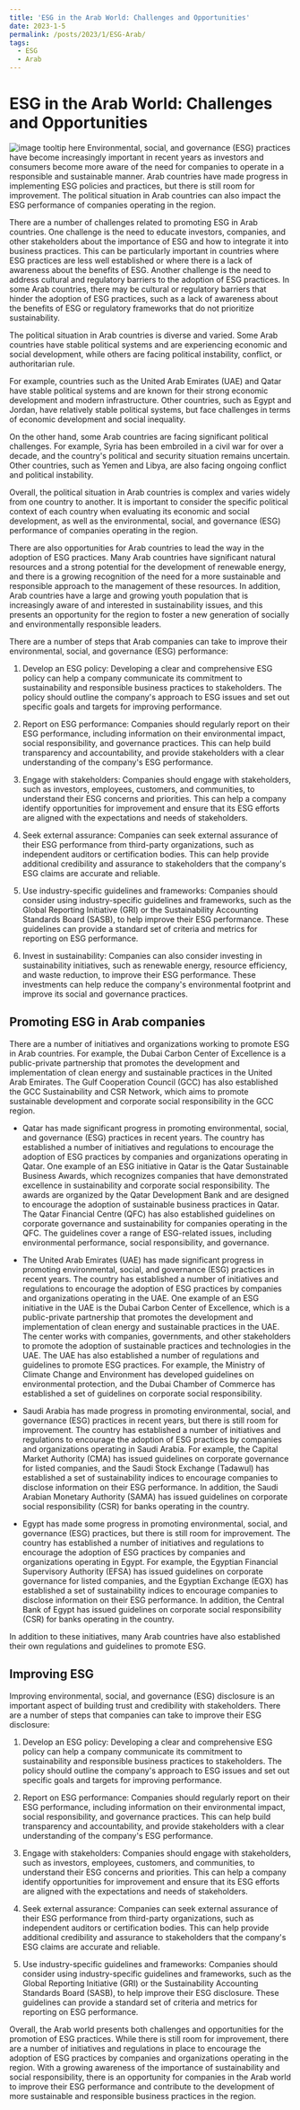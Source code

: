 ```yaml
---
title: 'ESG in the Arab World: Challenges and Opportunities'
date: 2023-1-5
permalink: /posts/2023/1/ESG-Arab/
tags:
  - ESG
  - Arab
---
```

# ESG in the Arab World: Challenges and Opportunities

![image tooltip here](/assets/esg.png)
Environmental, social, and governance (ESG) practices have become increasingly important in recent years as investors and consumers become more aware of the need for companies to operate in a responsible and sustainable manner. Arab countries have made progress in implementing ESG policies and practices, but there is still room for improvement. The political situation in Arab countries can also impact the ESG performance of companies operating in the region.

There are a number of challenges related to promoting ESG in Arab countries. One challenge is the need to educate investors, companies, and other stakeholders about the importance of ESG and how to integrate it into business practices. This can be particularly important in countries where ESG practices are less well established or where there is a lack of awareness about the benefits of ESG. Another challenge is the need to address cultural and regulatory barriers to the adoption of ESG practices. In some Arab countries, there may be cultural or regulatory barriers that hinder the adoption of ESG practices, such as a lack of awareness about the benefits of ESG or regulatory frameworks that do not prioritize sustainability.


The political situation in Arab countries is diverse and varied. Some Arab countries have stable political systems and are experiencing economic and social development, while others are facing political instability, conflict, or authoritarian rule.

For example, countries such as the United Arab Emirates (UAE) and Qatar have stable political systems and are known for their strong economic development and modern infrastructure. Other countries, such as Egypt and Jordan, have relatively stable political systems, but face challenges in terms of economic development and social inequality.

On the other hand, some Arab countries are facing significant political challenges. For example, Syria has been embroiled in a civil war for over a decade, and the country's political and security situation remains uncertain. Other countries, such as Yemen and Libya, are also facing ongoing conflict and political instability.

Overall, the political situation in Arab countries is complex and varies widely from one country to another. It is important to consider the specific political context of each country when evaluating its economic and social development, as well as the environmental, social, and governance (ESG) performance of companies operating in the region.

There are also opportunities for Arab countries to lead the way in the adoption of ESG practices. Many Arab countries have significant natural resources and a strong potential for the development of renewable energy, and there is a growing recognition of the need for a more sustainable and responsible approach to the management of these resources. In addition, Arab countries have a large and growing youth population that is increasingly aware of and interested in sustainability issues, and this presents an opportunity for the region to foster a new generation of socially and environmentally responsible leaders.

There are a number of steps that Arab companies can take to improve their environmental, social, and governance (ESG) performance:

1. Develop an ESG policy: Developing a clear and comprehensive ESG policy can help a company communicate its commitment to sustainability and responsible business practices to stakeholders. The policy should outline the company's approach to ESG issues and set out specific goals and targets for improving performance.

2. Report on ESG performance: Companies should regularly report on their ESG performance, including information on their environmental impact, social responsibility, and governance practices. This can help build transparency and accountability, and provide stakeholders with a clear understanding of the company's ESG performance.

3. Engage with stakeholders: Companies should engage with stakeholders, such as investors, employees, customers, and communities, to understand their ESG concerns and priorities. This can help a company identify opportunities for improvement and ensure that its ESG efforts are aligned with the expectations and needs of stakeholders.

4. Seek external assurance: Companies can seek external assurance of their ESG performance from third-party organizations, such as independent auditors or certification bodies. This can help provide additional credibility and assurance to stakeholders that the company's ESG claims are accurate and reliable.

5. Use industry-specific guidelines and frameworks: Companies should consider using industry-specific guidelines and frameworks, such as the Global Reporting Initiative (GRI) or the Sustainability Accounting Standards Board (SASB), to help improve their ESG performance. These guidelines can provide a standard set of criteria and metrics for reporting on ESG performance.

6. Invest in sustainability: Companies can also consider investing in sustainability initiatives, such as renewable energy, resource efficiency, and waste reduction, to improve their ESG performance. These investments can help reduce the company's environmental footprint and improve its social and governance practices.

## Promoting ESG in Arab companies
There are a number of initiatives and organizations working to promote ESG in Arab countries. For example, the Dubai Carbon Center of Excellence is a public-private partnership that promotes the development and implementation of clean energy and sustainable practices in the United Arab Emirates. The Gulf Cooperation Council (GCC) has also established the GCC Sustainability and CSR Network, which aims to promote sustainable development and corporate social responsibility in the GCC region.

* Qatar has made significant progress in promoting environmental, social, and governance (ESG) practices in recent years. The country has established a number of initiatives and regulations to encourage the adoption of ESG practices by companies and organizations operating in Qatar. One example of an ESG initiative in Qatar is the Qatar Sustainable Business Awards, which recognizes companies that have demonstrated excellence in sustainability and corporate social responsibility. The awards are organized by the Qatar Development Bank and are designed to encourage the adoption of sustainable business practices in Qatar. The Qatar Financial Centre (QFC) has also established guidelines on corporate governance and sustainability for companies operating in the QFC. The guidelines cover a range of ESG-related issues, including environmental performance, social responsibility, and governance.

* The United Arab Emirates (UAE) has made significant progress in promoting environmental, social, and governance (ESG) practices in recent years. The country has established a number of initiatives and regulations to encourage the adoption of ESG practices by companies and organizations operating in the UAE. One example of an ESG initiative in the UAE is the Dubai Carbon Center of Excellence, which is a public-private partnership that promotes the development and implementation of clean energy and sustainable practices in the UAE. The center works with companies, governments, and other stakeholders to promote the adoption of sustainable practices and technologies in the UAE. The UAE has also established a number of regulations and guidelines to promote ESG practices. For example, the Ministry of Climate Change and Environment has developed guidelines on environmental protection, and the Dubai Chamber of Commerce has established a set of guidelines on corporate social responsibility.
* Saudi Arabia has made progress in promoting environmental, social, and governance (ESG) practices in recent years, but there is still room for improvement. The country has established a number of initiatives and regulations to encourage the adoption of ESG practices by companies and organizations operating in Saudi Arabia. For example, the Capital Market Authority (CMA) has issued guidelines on corporate governance for listed companies, and the Saudi Stock Exchange (Tadawul) has established a set of sustainability indices to encourage companies to disclose information on their ESG performance. In addition, the Saudi Arabian Monetary Authority (SAMA) has issued guidelines on corporate social responsibility (CSR) for banks operating in the country.

* Egypt has made some progress in promoting environmental, social, and governance (ESG) practices, but there is still room for improvement. The country has established a number of initiatives and regulations to encourage the adoption of ESG practices by companies and organizations operating in Egypt. For example, the Egyptian Financial Supervisory Authority (EFSA) has issued guidelines on corporate governance for listed companies, and the Egyptian Exchange (EGX) has established a set of sustainability indices to encourage companies to disclose information on their ESG performance. In addition, the Central Bank of Egypt has issued guidelines on corporate social responsibility (CSR) for banks operating in the country.


In addition to these initiatives, many Arab countries have also established their own regulations and guidelines to promote ESG. 

## Improving ESG
Improving environmental, social, and governance (ESG) disclosure is an important aspect of building trust and credibility with stakeholders. There are a number of steps that companies can take to improve their ESG disclosure:

1. Develop an ESG policy: Developing a clear and comprehensive ESG policy can help a company communicate its commitment to sustainability and responsible business practices to stakeholders. The policy should outline the company's approach to ESG issues and set out specific goals and targets for improving performance.

2. Report on ESG performance: Companies should regularly report on their ESG performance, including information on their environmental impact, social responsibility, and governance practices. This can help build transparency and accountability, and provide stakeholders with a clear understanding of the company's ESG performance.

3. Engage with stakeholders: Companies should engage with stakeholders, such as investors, employees, customers, and communities, to understand their ESG concerns and priorities. This can help a company identify opportunities for improvement and ensure that its ESG efforts are aligned with the expectations and needs of stakeholders.

4. Seek external assurance: Companies can seek external assurance of their ESG performance from third-party organizations, such as independent auditors or certification bodies. This can help provide additional credibility and assurance to stakeholders that the company's ESG claims are accurate and reliable.

5. Use industry-specific guidelines and frameworks: Companies should consider using industry-specific guidelines and frameworks, such as the Global Reporting Initiative (GRI) or the Sustainability Accounting Standards Board (SASB), to help improve their ESG disclosure. These guidelines can provide a standard set of criteria and metrics for reporting on ESG performance.


Overall, the Arab world presents both challenges and opportunities for the promotion of ESG practices. While there is still room for improvement, there are a number of initiatives and regulations in place to encourage the adoption of ESG practices by companies and organizations operating in the region. With a growing awareness of the importance of sustainability and social responsibility, there is an opportunity for companies in the Arab world to improve their ESG performance and contribute to the development of more sustainable and responsible business practices in the region.